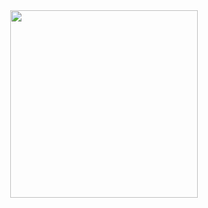 <div align="center">
  <img src="https://github-readme-stats.vercel.app/api?username=bellalongo&show_icons=true&theme=material-palenight&hide_border=true&border_radius=10&hide_rank=true" width="300">
</div>

<!--
**bellalongo/bellalongo** is a ✨ _special_ ✨ repository because its `README.md` (this file) appears on your GitHub profile.

Here are some ideas to get you started:

- 🔭 I’m currently working on ...
- 🌱 I’m currently learning ...
- 👯 I’m looking to collaborate on ...
- 🤔 I’m looking for help with ...
- 💬 Ask me about ...
- 📫 How to reach me: ...
- 😄 Pronouns: ...
- ⚡ Fun fact: ...
-->
